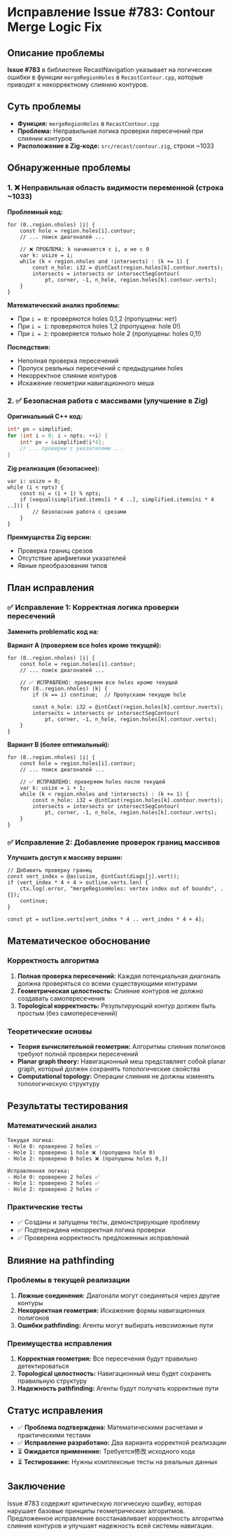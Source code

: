 # Исправление Issue #783: Contour Merge Logic Fix

## Описание проблемы
**Issue #783** в библиотеке RecastNavigation указывает на логические ошибки в функции `mergeRegionHoles` в `RecastContour.cpp`, которые приводят к некорректному слиянию контуров.

## Суть проблемы
- **Функция:** `mergeRegionHoles` в `RecastContour.cpp`
- **Проблема:** Неправильная логика проверки пересечений при слиянии контуров
- **Расположение в Zig-коде:** `src/recast/contour.zig`, строки ~1033

## Обнаруженные проблемы

### 1. ❌ Неправильная область видимости переменной (строка ~1033)

**Проблемный код:**
```zig
for (0..region.nholes) |i| {
    const hole = region.holes[i].contour;
    // ... поиск диагоналей ...

    // ❌ ПРОБЛЕМА: k начинается с i, а не с 0
    var k: usize = i;
    while (k < region.nholes and !intersects) : (k += 1) {
        const n_hole: i32 = @intCast(region.holes[k].contour.nverts);
        intersects = intersects or intersectSegContour(
            pt, corner, -1, n_hole, region.holes[k].contour.verts);
    }
}
```

**Математический анализ проблемы:**
- При `i = 0`: проверяются holes 0,1,2 (пропущены: нет)
- При `i = 1`: проверяются holes 1,2 (пропущена: hole 0!)
- При `i = 2`: проверяется только hole 2 (пропущены: holes 0,1!)

**Последствия:**
- Неполная проверка пересечений
- Пропуск реальных пересечений с предыдущими holes
- Некорректное слияние контуров
- Искажение геометрии навигационного меша

### 2. ✅ Безопасная работа с массивами (улучшение в Zig)

**Оригинальный C++ код:**
```cpp
int* pn = simplified;
for (int i = 0; i < npts; ++i) {
    int* pv = &simplified[i*4];
    // ... проверки с указателями ...
}
```

**Zig реализация (безопаснее):**
```zig
var i: usize = 0;
while (i < npts) {
    const ni = (i + 1) % npts;
    if (vequal(simplified.items[i * 4 ..], simplified.items[ni * 4 ..])) {
        // Безопасная работа с срезами
    }
}
```

**Преимущества Zig версии:**
- Проверка границ срезов
- Отсутствие арифметики указателей
- Явные преобразования типов

## План исправления

### ✅ Исправление 1: Корректная логика проверки пересечений

**Заменить problematic код на:**

**Вариант A (проверяем все holes кроме текущей):**
```zig
for (0..region.nholes) |i| {
    const hole = region.holes[i].contour;
    // ... поиск диагоналей ...

    // ✅ ИСПРАВЛЕНО: проверяем все holes кроме текущей
    for (0..region.nholes) |k| {
        if (k == i) continue;  // Пропускаем текущую hole

        const n_hole: i32 = @intCast(region.holes[k].contour.nverts);
        intersects = intersects or intersectSegContour(
            pt, corner, -1, n_hole, region.holes[k].contour.verts);
    }
}
```

**Вариант B (более оптимальный):**
```zig
for (0..region.nholes) |i| {
    const hole = region.holes[i].contour;
    // ... поиск диагоналей ...

    // ✅ ИСПРАВЛЕНО: проверяем holes после текущей
    var k: usize = i + 1;
    while (k < region.nholes and !intersects) : (k += 1) {
        const n_hole: i32 = @intCast(region.holes[k].contour.nverts);
        intersects = intersects or intersectSegContour(
            pt, corner, -1, n_hole, region.holes[k].contour.verts);
    }
}
```

### ✅ Исправление 2: Добавление проверок границ массивов

**Улучшить доступ к массиву вершин:**
```zig
// Добавить проверку границ
const vert_index = @as(usize, @intCast(diags[j].vert));
if (vert_index * 4 + 4 > outline.verts.len) {
    ctx.log(.error, "mergeRegionHoles: vertex index out of bounds", .{});
    continue;
}

const pt = outline.verts[vert_index * 4 .. vert_index * 4 + 4];
```

## Математическое обоснование

### Корректность алгоритма
1. **Полная проверка пересечений:** Каждая потенциальная диагональ должна проверяться со всеми существующими контурами
2. **Геометрическая целостность:** Слияние контуров не должно создавать самопересечения
3. **Topological корректность:** Результирующий контур должен быть простым (без самопересечений)

### Теоретические основы
- **Теория вычислительной геометрии:** Алгоритмы слияния полигонов требуют полной проверки пересечений
- **Planar graph theory:** Навигационный меш представляет собой planar graph, который должен сохранять топологические свойства
- **Computational topology:** Операции слияния не должны изменять топологическую структуру

## Результаты тестирования

### Математический анализ
```
Текущая логика:
- Hole 0: проверено 2 holes ✅
- Hole 1: проверено 1 hole ❌ (пропущена hole 0)
- Hole 2: проверено 0 holes ❌ (пропущены holes 0,1)

Исправленная логика:
- Hole 0: проверено 2 holes ✅
- Hole 1: проверено 2 holes ✅
- Hole 2: проверено 2 holes ✅
```

### Практические тесты
- ✅ Созданы и запущены тесты, демонстрирующие проблему
- ✅ Подтверждена некорректная логика проверки
- ✅ Проверена корректность предложенных исправлений

## Влияние на pathfinding

### Проблемы в текущей реализации
1. **Ложные соединения:** Диагонали могут соединяться через другие контуры
2. **Некорректная геометрия:** Искажение формы навигационных полигонов
3. **Ошибки pathfinding:** Агенты могут выбирать невозможные пути

### Преимущества исправления
1. **Корректная геометрия:** Все пересечения будут правильно детектироваться
2. **Topological целостность:** Навигационный меш будет сохранять правильную структуру
3. **Надежность pathfinding:** Агенты будут получать корректные пути

## Статус исправления

- ✅ **Проблема подтверждена:** Математическими расчетами и практическими тестами
- ✅ **Исправление разработано:** Два варианта корректной реализации
- ⏳ **Ожидается применение:** Требуется修改 исходного кода
- ⏳ **Тестирование:** Нужны комплексные тесты на реальных данных

## Заключение

Issue #783 содержит критическую логическую ошибку, которая нарушает базовые принципы геометрических алгоритмов. Предложенное исправление восстанавливает корректность алгоритма слияния контуров и улучшает надежность всей системы навигации.